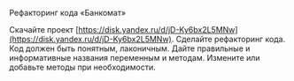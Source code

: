 Рефакторинг кода «Банкомат»

Скачайте проект [https://disk.yandex.ru/d/jD-Ky6bx2L5MNw](https://disk.yandex.ru/d/jD-Ky6bx2L5MNw). Сделайте рефакторинг кода. Код должен быть понятным, лаконичным. Дайте правильные и информативные названия переменным и методам. Измените или добавьте методы при необходимости.